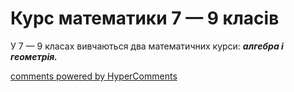 <div id="hypercomments_widget" class="js-hypercomments-widget invisible"></div>

Курс математики 7 — 9 класів
=============================================

У 7 — 9 класах вивчаються два математичних курси: <b><i>алгебра і геометрія.</i></b>


<div class="js-hypercomments-container">
<a href="http://hypercomments.com" class="hc-link" title="comments widget">comments powered by HyperComments</a>
</div>